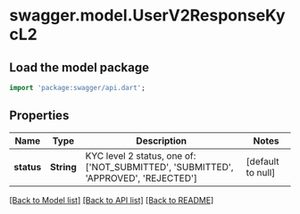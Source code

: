 # swagger.model.UserV2ResponseKycL2

## Load the model package
```dart
import 'package:swagger/api.dart';
```

## Properties
Name | Type | Description | Notes
------------ | ------------- | ------------- | -------------
**status** | **String** | KYC level 2 status, one of: [&#39;NOT_SUBMITTED&#39;, &#39;SUBMITTED&#39;, &#39;APPROVED&#39;, &#39;REJECTED&#39;] | [default to null]

[[Back to Model list]](../README.md#documentation-for-models) [[Back to API list]](../README.md#documentation-for-api-endpoints) [[Back to README]](../README.md)


